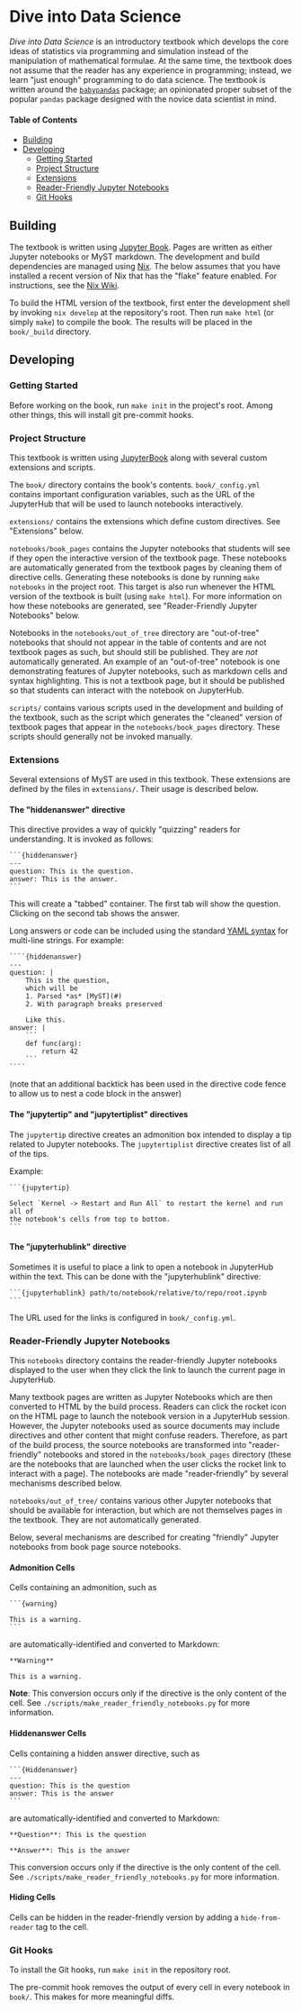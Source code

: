 Dive into Data Science
======================

*Dive into Data Science* is an introductory textbook which develops the core
ideas of statistics via programming and simulation instead of the manipulation
of mathematical formulae. At the same time, the textbook does not assume that the
reader has any experience in programming; instead, we learn "just enough"
programming to do data science. The textbook is written around the
[`babypandas`](https://github.com/babypandas-dev/babypandas) package; an
opinionated proper subset of the popular `pandas` package designed with the
novice data scientist in mind.


#### Table of Contents

- [Building](#building)
- [Developing](#developing)
    - [Getting Started](#getting-started)
    - [Project Structure](#project-structure)
    - [Extensions](#extensions)
    - [Reader-Friendly Jupyter Notebooks](#reader-friendly-jupyter-notebooks)
    - [Git Hooks](git-hooks)


Building
--------

The textbook is written using [Jupyter Book](https://jupyterbook.org/intro.html).
Pages are written as either Jupyter notebooks or MyST markdown. The development
and build dependencies are managed using [Nix](https://nixos.org/). The below
assumes that you have installed a recent version of Nix that has the "flake"
feature enabled. For instructions, see the [Nix
Wiki](https://nixos.wiki/wiki/Flakes).

To build the HTML version of the textbook, first enter the development shell by
invoking `nix develop` at the repository's root. Then run `make html` (or
simply `make`) to compile the book. The results will be placed in the
`book/_build` directory.

Developing
----------

### Getting Started

Before working on the book, run `make init` in the project's root. Among other
things, this will install git pre-commit hooks.

### Project Structure

This textbook is written using [JupyterBook](jupyterbook.org) along with
several custom extensions and scripts.

The `book/` directory contains the book's contents. `book/_config.yml` contains
important configuration variables, such as the URL of the JupyterHub that will
be used to launch notebooks interactively.

`extensions/` contains the extensions which define custom directives. See
"Extensions" below.

`notebooks/book_pages` contains the Jupyter notebooks that students will see if
they open the interactive version of the textbook page. These notebooks are
automatically generated from the textbook pages by cleaning them of directive
cells. Generating these notebooks is done by running `make notebooks` in the
project root. This target is also run whenever the HTML version of the textbook
is built (using `make html`). For more information on how these notebooks are
generated, see "Reader-Friendly Jupyter Notebooks" below.

Notebooks in the `notebooks/out_of_tree` directory are "out-of-tree" notebooks
that should not appear in the table of contents and are not textbook pages as
such, but should still be published. They are *not* automatically generated. An
example of an "out-of-tree" notebook is one demonstrating features of Jupyter
notebooks, such as markdown cells and syntax highlighting. This is not a
textbook page, but it should be published so that students can interact with the
notebook on JupyterHub.

`scripts/` contains various scripts used in the development and building of the
textbook, such as the script which generates the "cleaned" version of textbook
pages that appear in the `notebooks/book_pages` directory. These scripts should
generally not be invoked manually.

### Extensions

Several extensions of MyST are used in this textbook. These extensions are
defined by the files in `extensions/`. Their usage is described below.

#### The "hiddenanswer" directive

This directive provides a way of quickly "quizzing" readers for understanding.
It is invoked as follows:

    ```{hiddenanswer}
    ---
    question: This is the question.
    answer: This is the answer.
    ```

This will create a "tabbed" container. The first tab will show the question.
Clicking on the second tab shows the answer.

Long answers or code can be included using the standard 
[YAML syntax](https://yaml-multiline.info/) for multi-line strings. For example:

    ````{hiddenanswer}
    ---
    question: |
        This is the question,
        which will be
        1. Parsed *as* [MyST](#)
        2. With paragraph breaks preserved

        Like this.
    answer: |
        ```
        def func(arg):
            return 42
        ```
    ````
(note that an additional backtick has been used in the directive code fence to
allow us to nest a code block in the answer)

#### The "jupytertip" and "jupytertiplist" directives

The `jupytertip` directive creates an admonition box intended to display a tip
related to Jupyter notebooks. The `jupytertiplist` directive creates list of
all of the tips.

Example:

    ```{jupytertip}

    Select `Kernel -> Restart and Run All` to restart the kernel and run all of
    the notebook's cells from top to bottom.
    ```

#### The "jupyterhublink" directive

Sometimes it is useful to place a link to open a notebook in JupyterHub within
the text. This can be done with the "jupyterhublink" directive:

    ```{jupyterhublink} path/to/notebook/relative/to/repo/root.ipynb
    ```

The URL used for the links is configured in `book/_config.yml`.

### Reader-Friendly Jupyter Notebooks

This `notebooks` directory contains the reader-friendly Jupyter notebooks
displayed to the user when they click the link to launch the current page in
JupyterHub.

Many textbook pages are written as Jupyter Notebooks which are then converted to
HTML by the build process. Readers can click the rocket icon on the HTML page to
launch the notebook version in a JupyterHub session. However, the Jupyter
notebooks used as source documents may include directives and other content that
might confuse readers. Therefore, as part of the build process, the source
notebooks are transformed into "reader-friendly" notebooks and stored in the
`notebooks/book_pages` directory (these are the notebooks that are launched when
the user clicks the rocket link to interact with a page). The notebooks are made
"reader-friendly" by several mechanisms described below.

`notebooks/out_of_tree/` contains various other Jupyter notebooks that should be
available for interaction, but which are not themselves pages in the textbook.
They are not automatically generated.

Below, several mechanisms are described for creating "friendly" Jupyter
notebooks from book page source notebooks.


#### Admonition Cells

Cells containing an admonition, such as

    ```{warning}

    This is a warning.
    ```

are automatically-identified and converted to Markdown:

    **Warning**

    This is a warning.


**Note**: This conversion occurs only if the directive is the only content of
the cell. See `./scripts/make_reader_friendly_notebooks.py` for more
information.


#### Hiddenanswer Cells

Cells containing a hidden answer directive, such as

    ```{Hiddenanswer}
    ---
    question: This is the question
    answer: This is the answer
    ```

are automatically-identified and converted to Markdown:

    **Question**: This is the question

    **Answer**: This is the answer

This conversion occurs only if the directive is the only content of the cell.
See `./scripts/make_reader_friendly_notebooks.py` for more information.


#### Hiding Cells

Cells can be hidden in the reader-friendly version by adding a
`hide-from-reader` tag to the cell.

### Git Hooks

To install the Git hooks, run `make init` in the repository root.

The pre-commit hook removes the output of every cell in every notebook in
`book/`. This makes for more meaningful diffs.
